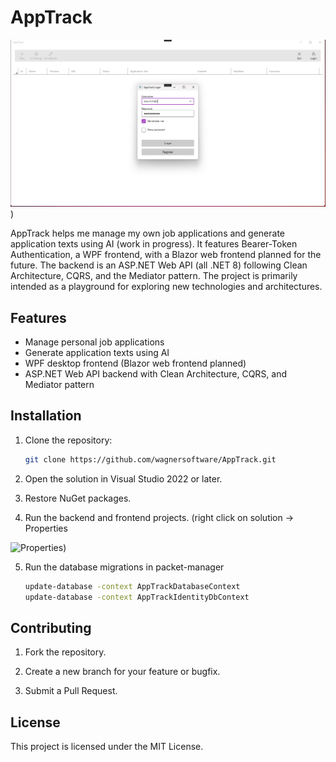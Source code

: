 # AppTrack

![AppTrack](Documentation/Screenshots/AppTrack.png))

AppTrack helps me manage my own job applications and generate application texts using AI (work in progress). It features Bearer-Token Authentication, a WPF frontend, with a Blazor web frontend planned for the future. The backend is an ASP.NET Web API (all .NET 8) following Clean Architecture, CQRS, and the Mediator pattern. 
The project is primarily intended as a playground for exploring new technologies and architectures.

## Features
- Manage personal job applications
- Generate application texts using AI
- WPF desktop frontend (Blazor web frontend planned)
- ASP.NET Web API backend with Clean Architecture, CQRS, and Mediator pattern

## Installation
1. Clone the repository:
   ```bash
   git clone https://github.com/wagnersoftware/AppTrack.git
2. Open the solution in Visual Studio 2022 or later.

3. Restore NuGet packages.

4. Run the backend and frontend projects. (right click on solution -> Properties

![Properties](Documentation/Screenshots/MultipleStartProjects.png))

5. Run the database migrations in packet-manager
   ```bash
   update-database -context AppTrackDatabaseContext
   update-database -context AppTrackIdentityDbContext

## Contributing

1. Fork the repository.

2. Create a new branch for your feature or bugfix.

3. Submit a Pull Request.

## License

This project is licensed under the MIT License.
